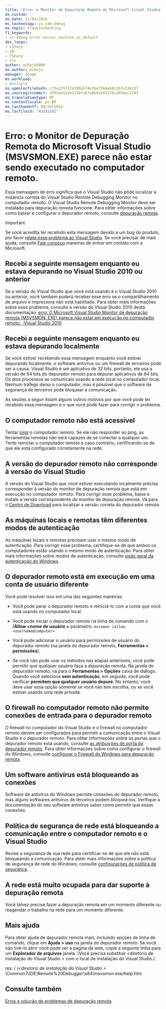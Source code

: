 ```yaml
---
title: 'Erro: o Monitor de Depuração Remota do Microsoft Visual Studio (MSVSMON.EXE) parece não estar sendo executado no computador remoto. | Microsoft Docs'
ms.custom: ''
ms.date: 11/04/2016
ms.technology: vs-ide-debug
ms.topic: troubleshooting
f1_keywords:
- vs.debug.error.server_machine_no_default
dev_langs:
- CSharp
- VB
- FSharp
- C++
author: mikejo5000
ms.author: mikejo
manager: douge
ms.workload:
- multiple
ms.openlocfilehash: c73a2257174199a574e3be7566eb0c2631310cd7
ms.sourcegitcommit: d705e015cb525bfa87a0b93e93376c3956ec2707
ms.translationtype: MT
ms.contentlocale: pt-BR
ms.lasthandoff: 08/29/2018
ms.locfileid: "43231102"
---
```

# <a name="error-the-microsoft-visual-studio-remote-debugging-monitor-msvsmonexe-does-not-appear-to-be-running-on-the-remote-computer"></a>Erro: o Monitor de Depuração Remota do Microsoft Visual Studio (MSVSMON.EXE) parece não estar sendo executado no computador remoto.
Essa mensagem de erro significa que o Visual Studio não pôde localizar a instância correta do Visual Studio Remote Debugging Monitor no computador remoto. O Visual Studio Remote Debugging Monitor deve ser instalado para depuração remota funcione. Para obter informações sobre como baixar e configurar o depurador remoto, consulte [depuração remota](../debugger/remote-debugging.md).  
  
> [!IMPORTANT]
>  Se você acredita ter recebido esta mensagem devido a um bug do produto, por favor [relate esse problema ao Visual Studio](../ide/how-to-report-a-problem-with-visual-studio-2017.md). Se você precisar de mais ajuda, consulte [Fale conosco](../ide/talk-to-us.md) maneiras de entrar em contato com a Microsoft.  
  
## <a name="i-got-this-message-while-i-was-debugging-in-visual-studio-2010-or-earlier"></a>Recebi a seguinte mensagem enquanto eu estava depurando no Visual Studio 2010 ou anterior  
 Se a versão do Visual Studio que você está usando é o Visual Studio 2010 ou anterior, você também poderá receber esse erro se o compartilhamento de arquivo e impressora não está habilitado. Para obter mais informações sobre esse problema, consulte a versão do Visual Studio 2010 desta documentação: [erro: O Microsoft Visual Studio Monitor de depuração remota (MSVSMON. EXE) parece não estar em execução no computador remoto. -Visual Studio 2010](https://msdn.microsoft.com/en-us/library/ms164726\(v=vs.100\).aspx)  
  
## <a name="i-got-this-message-while-i-was-debugging-locally"></a>Recebi a seguinte mensagem enquanto eu estava depurando localmente  
 Se você estiver recebendo essa mensagem enquanto você estiver depurando localmente, o software antivírus ou um firewall de terceiros pode ser a causa. Visual Studio é um aplicativo de 32 bits, portanto, ele usa a versão de 64 bits do depurador remoto para depurar aplicativos de 64 bits. Os dois processos se comunicam usando a rede local no computador local. Nenhum tráfego deixa o computador, mas é possível que o software de segurança de terceiros pode bloquear a comunicação.  
  
 As seções a seguir listam alguns outros motivos por que você pode ter recebido essa mensagem e o que você pode fazer para corrigir o problema.  
  
## <a name="the-remote-machine-is-not-reachable"></a>O computador remoto não está acessível  
 Tentar [ping](https://technet.microsoft.com/en-us/library/ee624059\(v=ws.10\).aspx) o computador remoto. Se ele não responder ao ping, as ferramentas remotas não será capazes de se conectar a qualquer um. Tente reiniciar o computador remoto e caso contrário, certificando-se de que ele está configurado corretamente na rede.  
  
## <a name="the-version-of-the-remote-debugger-doesnt-match-the-version-of-visual-studio"></a>A versão do depurador remoto não corresponde à versão do Visual Studio  
 A versão do Visual Studio que você estiver executando localmente precisa corresponder à versão do monitor de depuração remota que está em execução no computador remoto. Para corrigir esse problema, baixe e instale a versão correspondente do monitor de depuração remota. Vá para o [Centro de Download](http://www.microsoft.com/en-us/download) para localizar a versão correta do depurador remoto.  
  
## <a name="the-local-and-remote-machines-have-different-authentication-modes"></a>As máquinas locais e remotas têm diferentes modos de autenticação  
 As máquinas locais e remotas precisam usar o mesmo modo de autenticação. Para corrigir esse problema, certifique-se de que ambos os computadores estão usando o mesmo modo de autenticação. Para obter mais informações sobre modos de autenticação, consulte [visão geral da autenticação do Windows](https://technet.microsoft.com/en-us/library/hh831472.aspx).  
  
## <a name="the-remote-debugger-is-running-under-a-different-user-account"></a>O depurador remoto está em execução em uma conta de usuário diferente  
 Você pode resolver isso em uma das seguintes maneiras:  
  
-   Você pode parar o depurador remoto e reiniciá-lo com a conta que você está usando no computador local.  
  
-   Você pode iniciar o depurador remoto na linha de comando com o **/Allow \<nome de usuário >** parâmetro: `msvsmon /allow <username@computer>`  
  
-   Você pode adicionar o usuário para permissões de usuário do depurador remoto (na janela do depurador remoto, **Ferramentas > permissões**).  
  
-   Se você não pode usar os métodos nas etapas anteriores, você pode permitir que qualquer usuário faça a depuração remota. Na janela do depurador remoto, vá para o **Ferramentas > Opções** caixa de diálogo. Quando você seleciona **sem autenticação**, em seguida, você pode verificar **permitem que qualquer usuário depure**. No entanto, você deve usar essa opção somente se você não tem escolha, ou se você estiver usando uma rede privada.  
  
## <a name="the-firewall-on-the-remote-machine-doesnt-allow-incoming-connections-to-the-remote-debugger"></a>O firewall no computador remoto não permite conexões de entrada para o depurador remoto  
 O firewall no computador do Visual Studio e o firewall no computador remoto devem ser configurados para permitir a comunicação entre o Visual Studio e o depurador remoto. Para obter informações sobre as portas que o depurador remoto está usando, consulte [as atribuições de porta do depurador remoto](../debugger/remote-debugger-port-assignments.md). Para obter informações sobre como configurar o firewall do Windows, consulte [configurar o Firewall do Windows para depuração remota](../debugger/configure-the-windows-firewall-for-remote-debugging.md).  
  
## <a name="anti-virus-software-is-blocking-the-connections"></a>Um software antivírus está bloqueando as conexões  
 Software de antivírus do Windows permite conexões do depurador remoto, mas alguns softwares antivírus de terceiros podem bloqueá-los. Verifique a documentação do seu software antivírus saber como permitir que essas conexões.  
  
## <a name="network-security-policy-is-blocking-communication-between-the-remote-machine-and-visual-studio"></a>Política de segurança de rede está bloqueando a comunicação entre o computador remoto e o Visual Studio  
 Revise a segurança de sua rede para certificar-se de que ele não está bloqueando a comunicação. Para obter mais informações sobre a política de segurança de rede do Windows, consulte [configurações de política de segurança](/windows/device-security/security-policy-settings/security-policy-settings).  
  
## <a name="the-network-is-too-busy-to-support-remote-debugging"></a>A rede está muito ocupada para dar suporte à depuração remota  
 Você talvez precise fazer a depuração remota em um momento diferente ou reagendar o trabalho na rede para um momento diferente.  
  
## <a name="more-help"></a>Mais ajuda  
 Para obter ajuda de depurador remota mais, incluindo opções de linha de comando, clique em **Ajuda > uso** na janela do depurador remoto. Se você não tivê-lo abrir você pode ver a página da web, copie a seguinte linha para um **Explorador de arquivos** janela. (Você precisa substituir \<diretório de instalação do Visual Studio > com o local de instalação do Visual Studio.)  
  
 res: / /*\<diretório de instalação do Visual Studio >* \Common7\IDE\Remote%20Debugger\x64\msvsmon.exe/help.htm  
  
## <a name="see-also"></a>Consulte também  
 [Erros e solução de problemas de depuração remota](../debugger/remote-debugging-errors-and-troubleshooting.md)